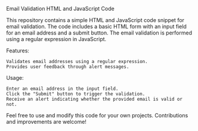 Email Validation HTML and JavaScript Code

This repository contains a simple HTML and JavaScript code snippet for email validation. The code includes a basic HTML form with an input field for an email address and a submit button. The email validation is performed using a regular expression in JavaScript.

Features:

    Validates email addresses using a regular expression.
    Provides user feedback through alert messages.

Usage:

    Enter an email address in the input field.
    Click the "Submit" button to trigger the validation.
    Receive an alert indicating whether the provided email is valid or not.

Feel free to use and modify this code for your own projects. Contributions and improvements are welcome!

